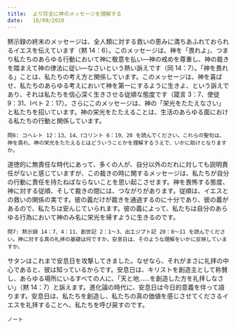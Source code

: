 ```yaml
---
title:  より完全に神のメッセージを理解する
date:   16/09/2020
---
```


黙示録の終末のメッセージは、全人類に対する救いの恵みに満ちあふれておられるイエスを伝えています（黙 14：6）。このメッセージは、神を「畏れよ」、つまり私たちのあらゆる行動において神に敬意を払い―神の戒めを尊重し、神の裁きを踏まえて神の律法に従い―なさいという熱い訴えです（同 14：7）。「神を畏れる」ことは、私たちの考え方と関係しています。このメッセージは、神を喜ばせ、私たちのあらゆる考えにおいて神を第一にするように生きよ、という訴えであり、それは私たちを信心深く生きさせる従順な態度です（箴言 3：7、使徒 9：31、Ⅰペト 2：17）。さらにこのメッセージは、神の「栄光をたたえなさい」と私たちを招いています。神の栄光をたたえることは、生活のあらゆる面における私たちの行動と関係しています。

`問6: コヘレト 12：13、14、Ⅰコリント 6：19、20 を読んでください。これらの聖句は、神を畏れ、神の栄光をたたえるとはどういうことかを理解するうえで、いかに助けとなりますか。`

道徳的に無責任な時代にあって、多くの人が、自分以外のだれに対しても説明責任がないと感じていますが、この裁きの時に関するメッセージは、私たちが自分の行動に責任を持たねばならないことを思い起こさせます。神を畏怖する態度、神に対する従順、そして裁きの間には、つながりがあります。従順は、イエスとの救いの関係の実です。彼の義だけが裁きを通過するのに十分であり、彼の義があるので、私たちは安んじていられます。彼の義によって、私たちは自分のあらゆる行為において神のみ名に栄光を帰すように生きるのです。

`問7: 黙示録 14：7、4：11、創世記 2：1～3、出エジプト記 20：8～11 を読んでください。神に対する真の礼拝の基礎は何ですか。安息日は、そのような理解をいかに反映していますか。`

サタンはこれまで安息日を攻撃してきました。なぜなら、それがまさに礼拝の中心であると、彼は知っているからです。安息日は、キリストを創造主として称賛し、あらゆる場所にいるすべての人に、「天と地……を創造した方を礼拝しなさい」（黙 14：7）と訴えます。進化論の時代に、安息日は今日的意義を伴って語ります。安息日は、私たちを創造し、私たちの真の価値を感じさせてくださるイエスを礼拝することへ、私たちを呼び戻すのです。

`ノート`